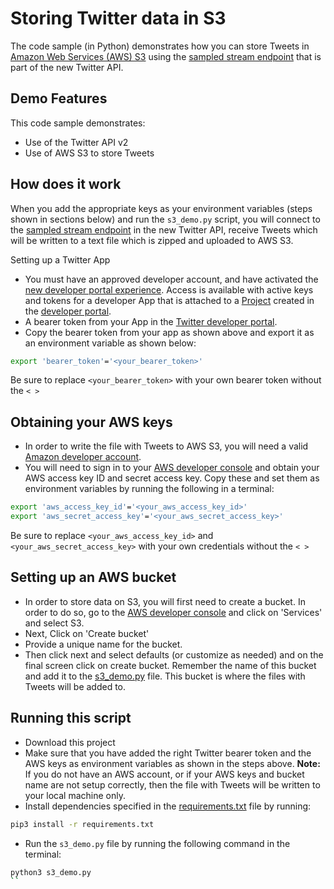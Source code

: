 # Storing Twitter data in S3

The code sample (in Python) demonstrates how you can store Tweets in [Amazon Web Services (AWS) S3](https://aws.amazon.com) using the [sampled stream endpoint](https://developer.twitter.com/en/docs/twitter-api/tweets/volume-streams/introduction) that is part of the new Twitter API.

## Demo Features

This code sample demonstrates:

- Use of the Twitter API v2
- Use of AWS S3 to store Tweets

## How does it work

When you add the appropriate keys as your environment variables (steps shown in sections below) and run the `s3_demo.py` script, you will connect to the [sampled stream endpoint](https://developer.twitter.com/en/docs/twitter-api/tweets/volume-streams/introduction) in the new Twitter API, receive Tweets which will be written to a text file which is zipped and uploaded to AWS S3.

Setting up a Twitter App

- You must have an approved developer account, and have activated the [new developer portal experience](https://developer.twitter.com/en/portal/opt-in.html). Access is available with active keys and tokens for a developer App that is attached to a [Project](https://developer.twitter.com/en/docs/projects.html) created in the [developer portal](https://developer.twitter.com/en/docs/developer-portal.html).
- A bearer token from your App in the [Twitter developer portal](https://developer.twitter.com/en/docs/developer-portal/overview).
- Copy the bearer token from your app as shown above and export it as an environment variable as shown below:

```sh
export 'bearer_token'='<your_bearer_token>'
```

Be sure to replace `<your_bearer_token>` with your own bearer token without the `< >`

## Obtaining your AWS keys

- In order to write the file with Tweets to AWS S3, you will need a valid [Amazon developer account](https://aws.amazon.com/free).
- You will need to sign in to your [AWS developer console](https://console.aws.amazon.com/) and obtain your AWS access key ID and secret access key. Copy these and set them as environment variables by running the following in a terminal:

```sh
export 'aws_access_key_id'='<your_aws_access_key_id>'
export 'aws_secret_access_key'='<your_aws_secret_access_key>'
```

Be sure to replace `<your_aws_access_key_id>` and `<your_aws_secret_access_key>` with your own credentials without the `< >`

## Setting up an AWS bucket

- In order to store data on S3, you will first need to create a bucket. In order to do so, go to the [AWS developer console](https://console.aws.amazon.com) and click on 'Services' and select S3.
- Next, Click on 'Create bucket'
- Provide a unique name for the bucket.
- Then click next and select defaults (or customize as needed) and on the final screen click on create bucket. Remember the name of this bucket and add it to the [s3_demo.py](s3_demo.py) file. This bucket is where the files with Tweets will be added to.

## Running this script

- Download this project
- Make sure that you have added the right Twitter bearer token and the AWS keys as environment variables as shown in the steps above. __Note:__ If you do not have an AWS account, or if your AWS keys and bucket name are not setup correctly, then the file with Tweets will be written to your local machine only.
- Install dependencies specified in the [requirements.txt](https://github.com/twitterdev/twitter-aws-samples/blob/master/requirements.txt) file by running:

```sh
pip3 install -r requirements.txt
```

- Run the `s3_demo.py` file by running the following command in the terminal:

```sh
python3 s3_demo.py
``
